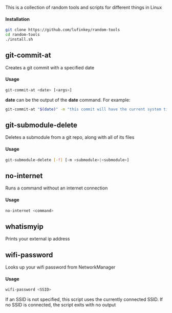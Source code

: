 This is a collection of random tools and scripts for different things in Linux

#### Installation

```bash
git clone https://github.com/lufinkey/random-tools
cd random-tools
./install.sh
```


## git-commit-at

Creates a git commit with a specified date

#### Usage

```bash
git-commit-at <date> [<args>]
```

**date** can be the output of the **date** command. For example:

```bash
git-commit-at "$(date)" -m "this commit will have the current system time"
```



## git-submodule-delete

Deletes a submodule from a git repo, along with all of its files

#### Usage

```bash
git-submodule-delete [-f] [-m <submodule>|<submodule>]
```



## no-internet

Runs a command without an internet connection

#### Usage

```bash
no-internet <command>
```



## whatismyip

Prints your external ip address



## wifi-password

Looks up your wifi password from NetworkManager

#### Usage

```bash
wifi-password <SSID>
```

If an SSID is not specified, this script uses the currently connected SSID.
If no SSID is connected, the script exits with no output
